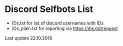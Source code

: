 # Discord Selfbots List

* IDs.txt for list of discord usernames with IDs
* IDs_plain.txt for reporting via https://dis.gd/request

Last update 22.10.2018
